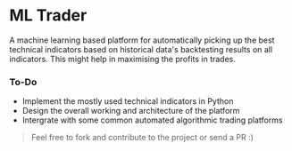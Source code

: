 # ML Trader

A machine learning based platform for automatically picking up the best technical indicators based on historical data's backtesting results on all indicators. This might help in maximising the profits in trades.

### To-Do
  - Implement the mostly used technical indicators in Python
  - Design the overall working and architecture of the platform 
  - Intergrate with some common automated algorithmic trading platforms
  
> Feel free to fork and contribute to the project or send a PR :)
